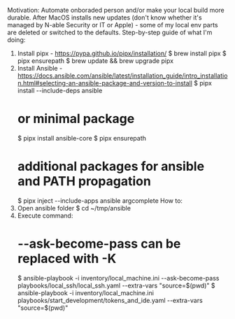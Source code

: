 Motivation:
Automate onboraded person and/or make your local build more durable.
After MacOS installs new updates (don't know whether it's managed by N-able Security or IT or Apple) - some of my local env parts are deleted or switched
to the defaults.
Step-by-step guide of what I'm doing:
1. Install pipx - https://pypa.github.io/pipx/installation/
	$ brew install pipx
	$ pipx ensurepath
	$ brew update && brew upgrade pipx
2. Install Ansible - https://docs.ansible.com/ansible/latest/installation_guide/intro_installation.html#selecting-an-ansible-package-and-version-to-install
	$ pipx install --include-deps ansible
	# or minimal package
	$ pipx install ansible-core
	$ pipx ensurepath
	# additional packages for ansible and PATH propagation
	$ pipx inject --include-apps ansible argcomplete
How to:
1. Open ansible folder
	$ cd ~/tmp/ansible
2. Execute command:
	# --ask-become-pass can be replaced with -K
	$ ansible-playbook -i inventory/local_machine.ini --ask-become-pass playbooks/local_ssh/local_ssh.yaml --extra-vars "source=$(pwd)"
	$ ansible-playbook -i inventory/local_machine.ini playbooks/start_development/tokens_and_ide.yaml --extra-vars "source=$(pwd)"
